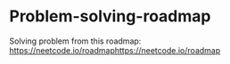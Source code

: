 # Problem-solving-roadmap
Solving problem from this roadmap: https://neetcode.io/roadmaphttps://neetcode.io/roadmap
